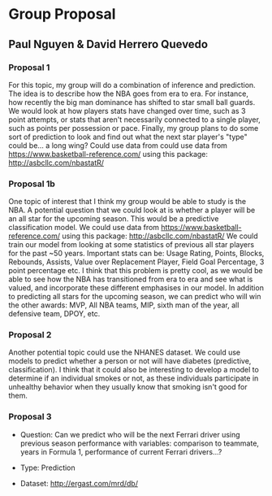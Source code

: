 # Group Proposal

## Paul Nguyen & David Herrero Quevedo

### Proposal 1

For this topic, my group will do a combination of inference and prediction. The
idea is to describe how the NBA goes from era to era. For instance, how recently
the big man dominance has shifted to star small ball guards. We would look at 
how players stats have changed over time, such as 3 point attempts, or stats that
aren't necessarily connected to a single player, such as points per possession or
pace. Finally, my group plans to do some sort of prediction to look and find out what
the next star player's "type" could be... a long wing? 
Could use data from could use data from https://www.basketball-reference.com/
using this package:
http://asbcllc.com/nbastatR/

### Proposal 1b

One topic of interest that I think my group would be able to study is the NBA.
A potential question that we could look at is whether a player will be an
all star for the upcoming season. This would be a predictive classification model.
We could use data from https://www.basketball-reference.com/
using this package:
http://asbcllc.com/nbastatR/
We could train our model from looking at some statistics of previous all star
players for the past ~50 years. Important stats can be: Usage Rating, Points,
Blocks, Rebounds, Assists, Value over Replacement Player, Field Goal Percentage,
3 point percentage etc. I think that this problem is pretty cool, as we would be
able to see how the NBA has transitioned from era to era and see what is valued, 
and incorporate these different emphasises in our model. In addition to predicting
all stars for the upcoming season, we can predict who will win the other awards:
MVP, All NBA teams, MIP, sixth man of the year, all defensive team, DPOY, etc.

### Proposal 2

Another potential topic could use the NHANES dataset. We could use models to 
predict whether a person or not will have diabetes (predictive, classification).
I think that it could also be interesting to develop a model to determine 
if an individual smokes or not, as these individuals participate in unhealthy
behavior when they usually know that smoking isn't good for them. 

### Proposal 3

- Question: Can we predict who will be the next Ferrari driver using previous season performance with variables: comparison to teammate, years in Formula 1,
 performance of current Ferrari drivers...?

- Type: Prediction

- Dataset: <http://ergast.com/mrd/db/>
